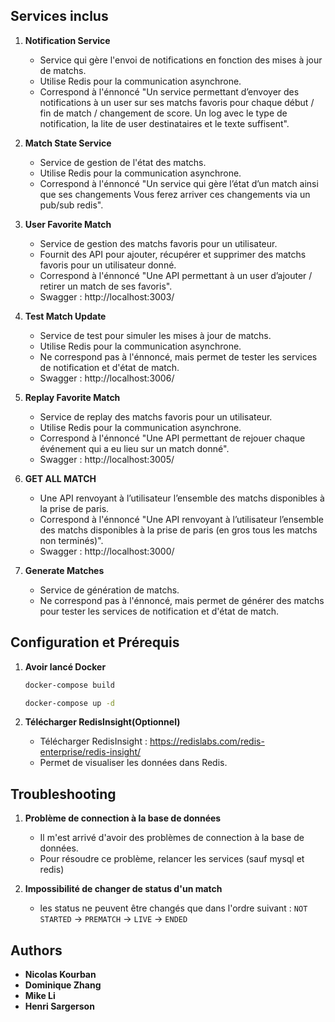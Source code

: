 ## Services inclus

1. **Notification Service**

   - Service qui gère l'envoi de notifications en fonction des mises à jour de matchs.
   - Utilise Redis pour la communication asynchrone.
   - Correspond à l'énnoncé "Un service permettant d’envoyer des notifications à un user sur ses matchs favoris pour chaque début / fin de match / changement de score.
     Un log avec le type de notification, la lite de user destinataires et le texte suffisent".

2. **Match State Service**

   - Service de gestion de l'état des matchs.
   - Utilise Redis pour la communication asynchrone.
   - Correspond à l'énnoncé "Un service qui gère l’état d’un match ainsi que ses changements Vous ferez arriver ces changements via un pub/sub redis".

3. **User Favorite Match**

   - Service de gestion des matchs favoris pour un utilisateur.
   - Fournit des API pour ajouter, récupérer et supprimer des matchs favoris pour un utilisateur donné.
   - Correspond à l'énnoncé "Une API permettant à un user d’ajouter / retirer un match de ses favoris".
   - Swagger : http://localhost:3003/

4. **Test Match Update**

   - Service de test pour simuler les mises à jour de matchs.
   - Utilise Redis pour la communication asynchrone.
   - Ne correspond pas à l'énnoncé, mais permet de tester les services de notification et d'état de match.
   - Swagger : http://localhost:3006/

5. **Replay Favorite Match**

   - Service de replay des matchs favoris pour un utilisateur.
   - Utilise Redis pour la communication asynchrone.
   - Correspond à l'énnoncé "Une API permettant de rejouer chaque événement qui a eu lieu sur un match donné".
   - Swagger : http://localhost:3005/

6. **GET ALL MATCH**

   - Une API renvoyant à l’utilisateur l’ensemble des matchs disponibles à la prise de paris.
   - Correspond à l'énnoncé "Une API renvoyant à l’utilisateur l’ensemble des matchs disponibles à la prise de paris (en gros tous les matchs non terminés)".
   - Swagger : http://localhost:3000/

7. **Generate Matches**

   - Service de génération de matchs.
   - Ne correspond pas à l'énnoncé, mais permet de générer des matchs pour tester les services de notification et d'état de match.

## Configuration et Prérequis

1. **Avoir lancé Docker**

   ```bash
   docker-compose build
   ```

   ```bash
   docker-compose up -d
   ```

2. **Télécharger RedisInsight(Optionnel)**

   - Télécharger RedisInsight : https://redislabs.com/redis-enterprise/redis-insight/
   - Permet de visualiser les données dans Redis.

## Troubleshooting

1. **Problème de connection à la base de données**

   - Il m'est arrivé d'avoir des problèmes de connection à la base de données.
   - Pour résoudre ce problème, relancer les services (sauf mysql et redis)

2. **Impossibilité de changer de status d'un match**

   - les status ne peuvent être changés que dans l'ordre suivant : `NOT STARTED` -> `PREMATCH` -> `LIVE` -> `ENDED`

## Authors

- **Nicolas Kourban**
- **Dominique Zhang**
- **Mike Li**
- **Henri Sargerson**
